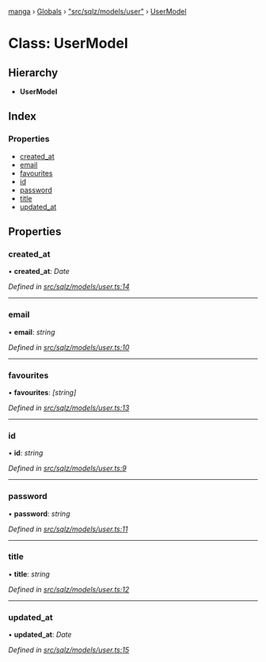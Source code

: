 [manga](../README.md) › [Globals](../globals.md) › ["src/sqlz/models/user"](../modules/_src_sqlz_models_user_.md) › [UserModel](_src_sqlz_models_user_.usermodel.md)

# Class: UserModel

## Hierarchy

* **UserModel**

## Index

### Properties

* [created_at](_src_sqlz_models_user_.usermodel.md#created_at)
* [email](_src_sqlz_models_user_.usermodel.md#email)
* [favourites](_src_sqlz_models_user_.usermodel.md#favourites)
* [id](_src_sqlz_models_user_.usermodel.md#id)
* [password](_src_sqlz_models_user_.usermodel.md#password)
* [title](_src_sqlz_models_user_.usermodel.md#title)
* [updated_at](_src_sqlz_models_user_.usermodel.md#updated_at)

## Properties

###  created_at

• **created_at**: *Date*

*Defined in [src/sqlz/models/user.ts:14](https://github.com/tushar1210/manga-node/blob/91f9f49/src/sqlz/models/user.ts#L14)*

___

###  email

• **email**: *string*

*Defined in [src/sqlz/models/user.ts:10](https://github.com/tushar1210/manga-node/blob/91f9f49/src/sqlz/models/user.ts#L10)*

___

###  favourites

• **favourites**: *[string]*

*Defined in [src/sqlz/models/user.ts:13](https://github.com/tushar1210/manga-node/blob/91f9f49/src/sqlz/models/user.ts#L13)*

___

###  id

• **id**: *string*

*Defined in [src/sqlz/models/user.ts:9](https://github.com/tushar1210/manga-node/blob/91f9f49/src/sqlz/models/user.ts#L9)*

___

###  password

• **password**: *string*

*Defined in [src/sqlz/models/user.ts:11](https://github.com/tushar1210/manga-node/blob/91f9f49/src/sqlz/models/user.ts#L11)*

___

###  title

• **title**: *string*

*Defined in [src/sqlz/models/user.ts:12](https://github.com/tushar1210/manga-node/blob/91f9f49/src/sqlz/models/user.ts#L12)*

___

###  updated_at

• **updated_at**: *Date*

*Defined in [src/sqlz/models/user.ts:15](https://github.com/tushar1210/manga-node/blob/91f9f49/src/sqlz/models/user.ts#L15)*
